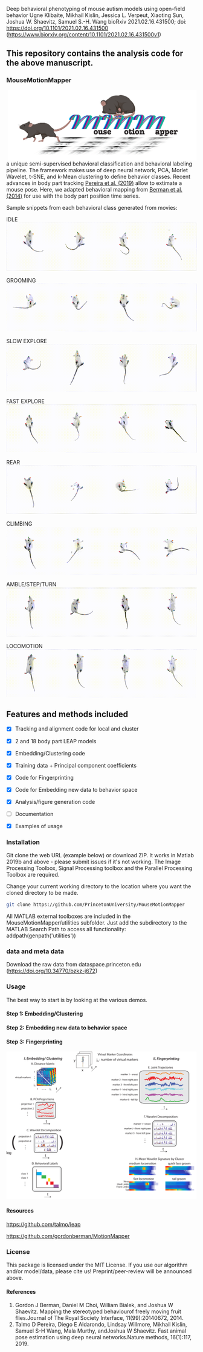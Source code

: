 
Deep behavioral phenotyping of mouse autism models using open-field behavior
Ugne Klibaite, Mikhail Kislin, Jessica L. Verpeut, Xiaoting Sun, Joshua W. Shaevitz, Samuel S.-H. Wang
bioRxiv 2021.02.16.431500; doi: https://doi.org/10.1101/2021.02.16.431500
(https://www.biorxiv.org/content/10.1101/2021.02.16.431500v1)

This repository contains the analysis code for the above manuscript. 
------------


### MouseMotionMapper
<img src="docs/MMM_logo.png" width="500" align="right">

a unique semi-supervised behavioral classification and behavioral labeling pipeline. 
The framework makes use of deep neural network, PCA, Morlet Wavelet, t-SNE, and k-Mean clustering to define behavior classes. 
Recent advances in body part tracking [Pereira et al. (2019)](https://doi.org/10.1038/s41592-018-0234-5) allow to extimate a mouse pose. Here, we adapted behavioral mapping from [Berman et al. (2014)](https://doi.org/10.1098/rsif.2014.0672) for use with the body part position time series.
 
Sample snippets from each behavioral class generated from movies:

IDLE
![](docs/stackedMov_1_b.gif)

GROOMING
![](docs/stackedMov_2_b.gif)

SLOW EXPLORE
![](docs/stackedMov_3_b.gif)

FAST EXPLORE
![](docs/stackedMov_4_b.gif)

REAR
![](docs/stackedMov_5_b.gif)

CLIMBING
![](docs/stackedMov_6_b.gif)

AMBLE/STEP/TURN
![](docs/stackedMov_7_b.gif)

LOCOMOTION
![](docs/stackedMov_8_b.gif)

## Features and methods included

- [x] Tracking and alignment code for local and cluster
- [x] 2 and 18 body part LEAP models
- [x] Embedding/Clustering code
- [x] Training data + Principal component coefficients 
- [x] Code for Fingerprinting
- [x] Code for Embedding new data to behavior space
- [x] Analysis/figure generation code
- [ ] Documentation
- [x] Examples of usage


### Installation

Git clone the web URL (example below) or download ZIP. It works in Matlab 2019b and above - please submit issues if it's not working. The Image Processing Toolbox, Signal Processing toolbox and the Parallel Processing Toolbox are required.

Change your current working directory to the location where you want the cloned directory to be made.
```bash
git clone https://github.com/PrincetonUniversity/MouseMotionMapper
```
All MATLAB external toolboxes are included in the MouseMotionMapper/utilities subfolder. Just add the subdirectory to the MATLAB Search Path to access all functionality:
addpath(genpath('utilities'))

### data and meta data
Download the raw data from dataspace.princeton.edu (https://doi.org/10.34770/bzkz-j672)


### Usage
The best way to start is by looking at the various demos.

#### Step 1: Embedding/Clustering

#### Step 2: Embedding new data to behavior space

#### Step 3: Fingerprinting

![](docs/Flowchart.png)

#### Resources
https://github.com/talmo/leap

https://github.com/gordonberman/MotionMapper


### License
This package is licensed under the MIT License. If you use our algorithm and/or model/data, please cite us! Preprint/peer-review will be announced above.

#### References
1. Gordon J Berman, Daniel M Choi, William Bialek, and Joshua W Shaevitz. Mapping the stereotyped behaviourof freely moving fruit flies.Journal of The Royal Society Interface, 11(99):20140672, 2014.
2. Talmo D Pereira, Diego E Aldarondo, Lindsay Willmore, Mikhail Kislin, Samuel S-H Wang, Mala Murthy, andJoshua W Shaevitz. Fast animal pose estimation using deep neural networks.Nature methods, 16(1):117, 2019.

